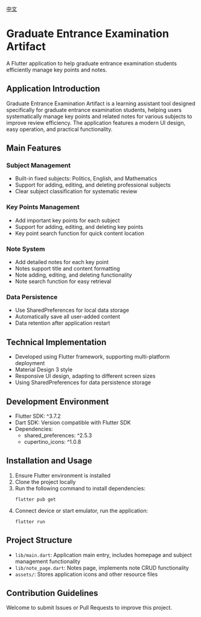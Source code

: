 [中文](README.md)

# Graduate Entrance Examination Artifact

A Flutter application to help graduate entrance examination students efficiently manage key points and notes.

## Application Introduction

Graduate Entrance Examination Artifact is a learning assistant tool designed specifically for graduate entrance examination students, helping users systematically manage key points and related notes for various subjects to improve review efficiency. The application features a modern UI design, easy operation, and practical functionality.

## Main Features

### Subject Management
- Built-in fixed subjects: Politics, English, and Mathematics
- Support for adding, editing, and deleting professional subjects
- Clear subject classification for systematic review

### Key Points Management
- Add important key points for each subject
- Support for adding, editing, and deleting key points
- Key point search function for quick content location

### Note System
- Add detailed notes for each key point
- Notes support title and content formatting
- Note adding, editing, and deleting functionality
- Note search function for easy retrieval

### Data Persistence
- Use SharedPreferences for local data storage
- Automatically save all user-added content
- Data retention after application restart

## Technical Implementation

- Developed using Flutter framework, supporting multi-platform deployment
- Material Design 3 style
- Responsive UI design, adapting to different screen sizes
- Using SharedPreferences for data persistence storage

## Development Environment

- Flutter SDK: ^3.7.2
- Dart SDK: Version compatible with Flutter SDK
- Dependencies:
  - shared_preferences: ^2.5.3
  - cupertino_icons: ^1.0.8

## Installation and Usage

1. Ensure Flutter environment is installed
2. Clone the project locally
3. Run the following command to install dependencies:
   ```
   flutter pub get
   ```
4. Connect device or start emulator, run the application:
   ```
   flutter run
   ```

## Project Structure

- `lib/main.dart`: Application main entry, includes homepage and subject management functionality
- `lib/note_page.dart`: Notes page, implements note CRUD functionality
- `assets/`: Stores application icons and other resource files

## Contribution Guidelines

Welcome to submit Issues or Pull Requests to improve this project.